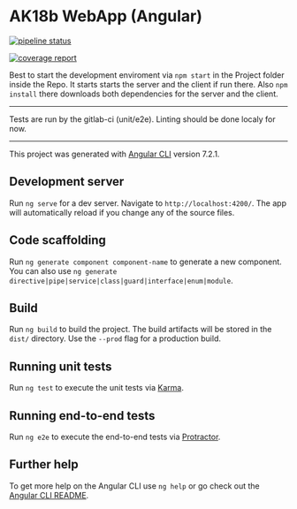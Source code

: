 # AK18b WebApp (Angular)


<a href="https://git.informatik.uni-leipzig.de/swp18/ak18b/commits/master"><img alt="pipeline status" src="https://git.informatik.uni-leipzig.de/swp18/ak18b/badges/master/pipeline.svg" /></a>

<a href="https://git.informatik.uni-leipzig.de/swp18/ak18b/commits/master"><img alt="coverage report" src="https://git.informatik.uni-leipzig.de/swp18/ak18b/badges/master/coverage.svg" /></a>

Best to start the development enviroment via `npm start` in the Project folder inside the Repo. It starts starts the server and the client if run there. Also `npm install` there downloads both dependencies for the server and the client.

---

Tests are run by the gitlab-ci (unit/e2e). Linting should be done localy for now.

---

This project was generated with [Angular CLI](https://github.com/angular/angular-cli) version 7.2.1.

## Development server

Run `ng serve` for a dev server. Navigate to `http://localhost:4200/`. The app will automatically reload if you change any of the source files.

## Code scaffolding

Run `ng generate component component-name` to generate a new component. You can also use `ng generate directive|pipe|service|class|guard|interface|enum|module`.

## Build

Run `ng build` to build the project. The build artifacts will be stored in the `dist/` directory. Use the `--prod` flag for a production build.

## Running unit tests

Run `ng test` to execute the unit tests via [Karma](https://karma-runner.github.io).

## Running end-to-end tests

Run `ng e2e` to execute the end-to-end tests via [Protractor](http://www.protractortest.org/).

## Further help

To get more help on the Angular CLI use `ng help` or go check out the [Angular CLI README](https://github.com/angular/angular-cli/blob/master/README.md).
